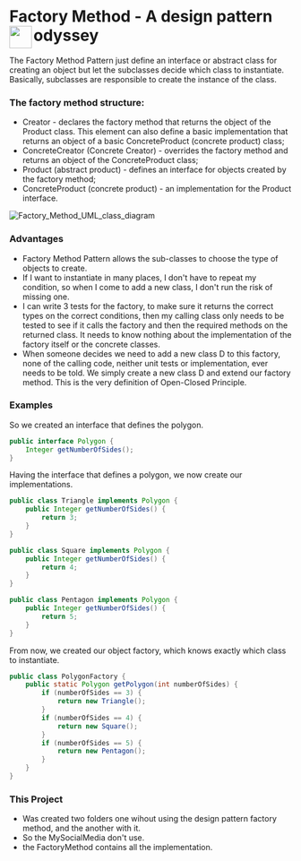 # Factory Method - A design pattern odyssey <img align="left" src="https://media.giphy.com/media/ZEUODEtQiUZWGg6IHR/giphy.gif" width="40"/>
The Factory Method Pattern just define an interface or abstract class for creating an object but let the subclasses decide which class to instantiate. Basically, subclasses are responsible to create the instance of the class. 


### The factory method structure:

* Creator - declares the factory method that returns the object of the Product class. This element can also define a basic implementation that returns an object of a basic ConcreteProduct (concrete product) class;
* ConcreteCreator (Concrete Creator) - overrides the factory method and returns an object of the ConcreteProduct class;
* Product (abstract product) - defines an interface for objects created by the factory method;
* ConcreteProduct (concrete product) - an implementation for the Product interface.

![Factory_Method_UML_class_diagram](https://user-images.githubusercontent.com/41343708/92502279-0658ce00-f1d6-11ea-95fc-b6c32a2bf77a.png)

### Advantages

- Factory Method Pattern allows the sub-classes to choose the type of objects to create.
- If I want to instantiate in many places, I don't have to repeat my condition, so when I come to add a new class, I don't run the risk of missing one.
- I can write 3 tests for the factory, to make sure it returns the correct types on the correct conditions, then my calling class only needs to be tested to see if it calls the factory and then the required methods on the returned class. It needs to know nothing about the implementation of the factory itself or the concrete classes.
- When someone decides we need to add a new class D to this factory, none of the calling code, neither unit tests or implementation, ever needs to be told. We simply create a new class D and extend our factory method. This is the very definition of Open-Closed Principle.

### Examples

So we created an interface that defines the polygon. 
```java
public interface Polygon {
    Integer getNumberOfSides();
}
```
Having the interface that defines a polygon, we now create our implementations.
```java
public class Triangle implements Polygon {
    public Integer getNumberOfSides() {
		return 3;
	}
}

public class Square implements Polygon {
    public Integer getNumberOfSides() {
		return 4;
	}
}

public class Pentagon implements Polygon {
    public Integer getNumberOfSides() {
		return 5;
	}
}
```
From now, we created our object factory, which knows exactly which class to instantiate.
```java
public class PolygonFactory {
    public static Polygon getPolygon(int numberOfSides) {
		if (numberOfSides == 3) {
			return new Triangle();
		}
		if (numberOfSides == 4) {
			return new Square();
		}
		if (numberOfSides == 5) {
			return new Pentagon();
		}
	}
}

```

### This Project

- Was created two folders one wihout using the design pattern factory method, and the another with it. 
- So the MySocialMedia don't use.
- the FactoryMethod contains all the implementation.

